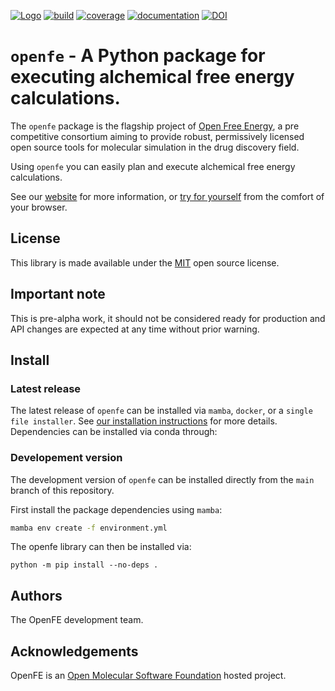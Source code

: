 [![Logo](https://img.shields.io/badge/OSMF-OpenFreeEnergy-%23002f4a)](https://openfree.energy/)
[![build](https://github.com/OpenFreeEnergy/openfe/actions/workflows/ci.yaml/badge.svg)](https://github.com/OpenFreeEnergy/openfe/actions/workflows/ci.yaml)
[![coverage](https://codecov.io/gh/OpenFreeEnergy/openfe/branch/main/graph/badge.svg)](https://codecov.io/gh/OpenFreeEnergy/openfe)
[![documentation](https://readthedocs.org/projects/openfe/badge/?version=latest)](https://openfe.readthedocs.io/en/latest/?badge=latest)
[![DOI](https://zenodo.org/badge/DOI/10.5281/zenodo.8344248.svg)](https://doi.org/10.5281/zenodo.8344248)


# `openfe` - A Python package for executing alchemical free energy calculations.

The `openfe` package is the flagship project of [Open Free Energy](https://openfree.energy),
a pre competitive consortium aiming to provide robust, permissively licensed open source tools for molecular simulation in the drug discovery field.

Using `openfe` you can easily plan and execute alchemical free energy calculations.

See our [website](https://openfree.energy/) for more information,
or [try for yourself](https://try.openfree.energy) from the comfort of your browser.

## License

This library is made available under the [MIT](https://opensource.org/licenses/MIT) open source license.

## Important note

This is pre-alpha work, it should not be considered ready for production and API changes are expected at any time without prior warning.

## Install

### Latest release

The latest release of `openfe` can be installed via `mamba`, `docker`, or a `single file installer`. See [our installation instructions](https://docs.openfree.energy/en/stable/installation.html) for more details.
Dependencies can be installed via conda through:

### Developement version

The development version of `openfe` can be installed directly from the `main` branch of this repository.

First install the package dependencies using `mamba`:

```bash
mamba env create -f environment.yml
```

The openfe library can then be installed via:

```
python -m pip install --no-deps .
```

## Authors

The OpenFE development team.

## Acknowledgements

OpenFE is an [Open Molecular Software Foundation](https://omsf.io/) hosted project.
